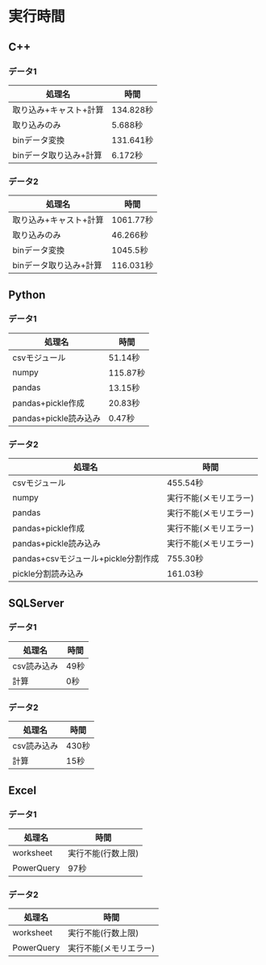 # 実行時間

## C++

### データ1

|処理名   |時間  |
|---------|---------|
|取り込み+キャスト+計算|134.828秒|
|取り込みのみ| 5.688秒|
|binデータ変換 |131.641秒|
|binデータ取り込み+計算 |6.172秒|

### データ2

|処理名   |時間  |
|---------|---------|
|取り込み+キャスト+計算|     1061.77秒|
|取り込みのみ| 46.266秒|
|binデータ変換 |1045.5秒|
|binデータ取り込み+計算 |116.031秒|

## Python

### データ1

|処理名   |時間  |
|---------|---------|
|csvモジュール|     51.14秒|
|numpy| 115.87秒|
|pandas |13.15秒|
|pandas+pickle作成|20.83秒|
|pandas+pickle読み込み|0.47秒|

### データ2

|処理名   |時間  |
|---------|---------|
|csvモジュール|   455.54秒|
|numpy| 実行不能(メモリエラー)|
|pandas | 実行不能(メモリエラー)|
|pandas+pickle作成| 実行不能(メモリエラー)|
|pandas+pickle読み込み| 実行不能(メモリエラー)|
|pandas+csvモジュール+pickle分割作成| 755.30秒|
|pickle分割読み込み| 161.03秒|

## SQLServer

### データ1

|処理名   |時間  |
|---------|---------|
|csv読み込み|   49秒|
|計算| 0秒|

### データ2

|処理名   |時間  |
|---------|---------|
|csv読み込み|   430秒|
|計算| 15秒|

## Excel

### データ1

|処理名   |時間  |
|---------|---------|
|worksheet|実行不能(行数上限)|
|PowerQuery|97秒|

### データ2

|処理名   |時間  |
|---------|---------|
|worksheet|実行不能(行数上限)|
|PowerQuery|実行不能(メモリエラー)|